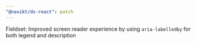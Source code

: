 ```yaml
---
"@navikt/ds-react": patch
---
```


Fieldset: Improved screen reader experience by using `aria-labelledby` for both legend and description
